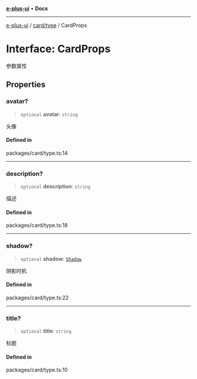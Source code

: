 [**e-plus-ui**](../../../README.md) • **Docs**

***

[e-plus-ui](../../../modules.md) / [card/type](../README.md) / CardProps

# Interface: CardProps

参数属性

## Properties

### avatar?

> `optional` **avatar**: `string`

头像

#### Defined in

packages/card/type.ts:14

***

### description?

> `optional` **description**: `string`

描述

#### Defined in

packages/card/type.ts:18

***

### shadow?

> `optional` **shadow**: [`Shadow`](../type-aliases/Shadow.md)

阴影时机

#### Defined in

packages/card/type.ts:22

***

### title?

> `optional` **title**: `string`

标题

#### Defined in

packages/card/type.ts:10
